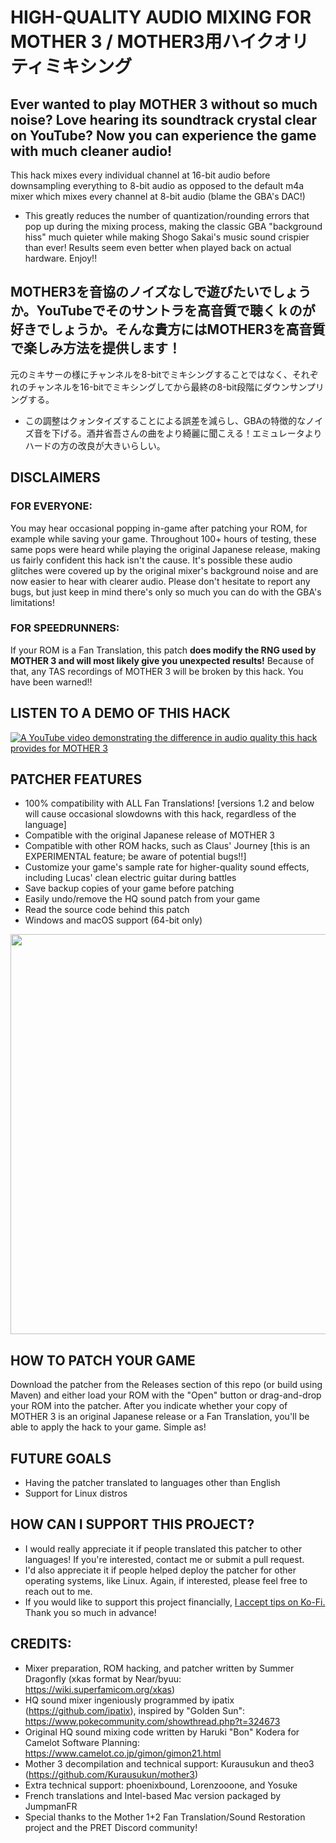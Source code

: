 # HIGH-QUALITY AUDIO MIXING FOR MOTHER 3 / MOTHER3用ハイクオリティミキシング
## Ever wanted to play MOTHER 3 without so much noise? Love hearing its soundtrack crystal clear on YouTube? Now you can experience the game with much cleaner audio!
This hack mixes every individual channel at 16-bit audio before downsampling everything to 8-bit audio as opposed to the default m4a mixer which mixes every channel at 8-bit audio (blame the GBA's DAC!)
- This greatly reduces the number of quantization/rounding errors that pop up during the mixing process, making the classic GBA "background hiss" much quieter while making Shogo Sakai's music sound crispier than ever! Results seem even better when played back on actual hardware. Enjoy!!

## MOTHER3を音協のノイズなしで遊びたいでしょうか。YouTubeでそのサントラを高音質で聴くｋのが好きでしょうか。そんな貴方にはMOTHER3を高音質で楽しみ方法を提供します！
元のミキサーの様にチャンネルを8-bitでミキシングすることではなく、それぞれのチャンネルを16-bitでミキシングしてから最終の8-bit段階にダウンサンプリングする。
- この調整はクォンタイズすることによる誤差を減らし、GBAの特徴的なノイズ音を下げる。酒井省吾さんの曲をより綺麗に聞こえる！エミュレータよりハードの方の改良が大きいらしい。

## DISCLAIMERS
### FOR EVERYONE:
You may hear occasional popping in-game after patching your ROM, for example while saving your game. Throughout 100+ hours of testing, these same pops were heard while playing the original Japanese release, making us fairly confident this hack isn't the cause. It's possible these audio glitches were covered up by the original mixer's background noise and are now easier to hear with clearer audio. Please don't hesitate to report any bugs, but just keep in mind there's only so much you can do with the GBA's limitations!
### FOR SPEEDRUNNERS:
If your ROM is a Fan Translation, this patch **does modify the RNG used by MOTHER 3 and will most likely give you unexpected results!**
Because of that, any TAS recordings of MOTHER 3 will be broken by this hack. You have been warned!!

## LISTEN TO A DEMO OF THIS HACK
[![A YouTube video demonstrating the difference in audio quality this hack provides for MOTHER 3](http://img.youtube.com/vi/06ZF5FHsAIU/0.jpg)](https://www.youtube.com/watch?v=06ZF5FHsAIU&list=PL5w_-zMAJC8v_FeD_g6_9jO40Dhi-vY7A&index=2 "MOTHER 3 - High-Quality Sound Mixing hack demo")

## PATCHER FEATURES
- 100% compatibility with ALL Fan Translations! [versions 1.2 and below will cause occasional slowdowns with this hack, regardless of the language]
- Compatible with the original Japanese release of MOTHER 3
- Compatible with other ROM hacks, such as Claus' Journey [this is an EXPERIMENTAL feature; be aware of potential bugs!!]
- Customize your game's sample rate for higher-quality sound effects, including Lucas' clean electric guitar during battles
- Save backup copies of your game before patching
- Easily undo/remove the HQ sound patch from your game
- Read the source code behind this patch
- Windows and macOS support (64-bit only)

<img src="https://github.com/MusicTheorist/MOTHER-3-HQ-Sound-Mixing/blob/main/patcher_preview.png" width="640">

## HOW TO PATCH YOUR GAME
Download the patcher from the Releases section of this repo (or build using Maven) and either load your ROM with the "Open" button or drag-and-drop your ROM into the patcher. After you indicate whether your copy of MOTHER 3 is an original Japanese release or a Fan Translation, you'll be able to apply the hack to your game. Simple as!

## FUTURE GOALS
- Having the patcher translated to languages other than English
- Support for Linux distros

## HOW CAN I SUPPORT THIS PROJECT?
- I would really appreciate it if people translated this patcher to other languages! If you're interested, contact me or submit a pull request.
- I'd also appreciate it if people helped deploy the patcher for other operating systems, like Linux. Again, if interested, please feel free to reach out to me.
- If you would like to support this project financially, [I accept tips on Ko-Fi.](https://ko-fi.com/summerdragonfly) Thank you so much in advance!

## CREDITS:
- Mixer preparation, ROM hacking, and patcher written by Summer Dragonfly (xkas format by Near/byuu: https://wiki.superfamicom.org/xkas)
- HQ sound mixer ingeniously programmed by ipatix (https://github.com/ipatix), inspired by "Golden Sun": https://www.pokecommunity.com/showthread.php?t=324673
- Original HQ sound mixing code written by Haruki "Bon" Kodera for Camelot Software Planning: https://www.camelot.co.jp/gimon/gimon21.html
- Mother 3 decompilation and technical support: Kurausukun and theo3 (https://github.com/Kurausukun/mother3)
- Extra technical support: phoenixbound, Lorenzooone, and Yosuke
- French translations and Intel-based Mac version packaged by JumpmanFR
- Special thanks to the Mother 1+2 Fan Translation/Sound Restoration project and the PRET Discord community!
